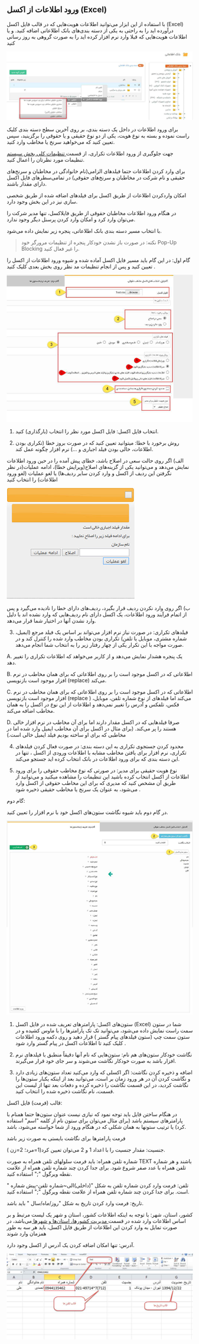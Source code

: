 ## ورود اطلاعات از اکسل (Excel)


با استفاده از این ابزار می‌توانید اطلاعات هویت‌هایی که در قالب فایل اکسل (Excel) درآورده اید را به راحتی به یکی از دسته بندی‌های  بانک اطلاعاتی اضافه کنید. و یا اطلاعات هویت‌هایی که قبلا وارد نرم افزار کرده اید را به صورت گروهی به روز رسانی کنید

![](InteranceExcell1.jpg)

برای ورود اطلاعات در داخل یک دسته بندی، بر روی آخرین سطح دسته بندی کلیک راست نموده و بسته به نوع هویت، یکی از دو نوع حقیقی و یا حقوقی را برگزینید، سپس تعیین کنید که می‌خواهید سرنخ یا مخاطب وارد کنید.

 جهت جلوگیری از ورود اطلاعات تکراری، از قسمت[  تنظیمات کلی بخش سیستم  ](https://github.com/1stco/PayamGostarDocs/blob/master/help%202.5.4/Settings/General-settings/system/system.md)تنظیمات مورد نظرتان را اعمال کنید.
 
 برای وارد کردن اطلاعات حتما فیلد‌های الزامی‌(نام خانوادگی در مخاطبان و سرنخ‌های حقیقی و نام شرکت در مخاطبان و سرنخ‌های حقوقی) در تمامی‌سطرهای فایل اکسل دارای مقدار باشند.
 
امکان واردکردن اطلاعات از طریق اکسل برای فیلدهای اضافه شده از طریق شخصی سازی  نیز در این بخش وجود دارد.  

 در هنگام ورود اطلاعات مخاطبان حقوقی از طریق فایلاکسل، تنها مدیر شرکت را می‌توان وارد کرد و امکان وارد کردن پرسنل دیگر وجود ندارد.
 

با انتخاب مسیر دسته بندی بانک اطلاعاتی، پنجره زیر نمایش داده می‌شود.

> نکته: در صورت باز نشدن خودکار پنجره از تنظیمات مرورگر خود Pop-Up Blocking را غیر فعال کنید.

گام اول: در این گام باید مسیر فایل اکسل آماده شده و شیوه ورود اطلاعات از اکسل را تعیین کنید و  پس از انجام تنظیمات مد نظر روی بخش بعدی کلیک کنید .  

![](InteranceExcell2.jpg)

1. انتخاب فایل اکسل: فایل اکسل مورد نظر را انتخاب (بارگذاری) کنید.

2. روش برخورد با خطا: میتوانید تعیین کنید که در صورت بروز خطا (تکراری بودن اطلاعات، خالی بودن فیلد اجباری و ...) نرم افزار چگونه عمل کند.

الف) اگر روی حالت سعی در اصلاح باشد، خطای پیش آمده را در حین ورود اطلاعات نمایش می‌دهد و می‌توانید یکی از گزینه‌های اصلاح(ویرایش خطا)، ادامه عملیات(در نظر نگرفتن این ردیف از اکسل و وارد کردن سایر ردیف‌ها) یا لغو عملیات (لغو ورود اطلاعات) را انتخاب کنید

![](InteranceExcell3.jpg)

ب) اگر روی وارد نکردن ردیف قرار بگیرد، ردیف‌های دارای خطا را نادیده می‌گیرد و پس از اتمام فرآیند ورود اطلاعات، یک اکسل دارای نام ردیف‌هایی که وارد نشده اند با دلیل وارد نشدن آنها در اختیار شما قرار می‌دهد.

3. فیلدهای تکراری: در صورت نیاز نرم افزار می‌تواند بر اساس یک فیلد مرجع (ایمیل، شماره مشتری، موبایل یا تلفن) تکراری بودن مخاطب وارد شده را کنترل کند و در صورت مواجه با این تکرار یکی از چهار رفتار زیر را به انتخاب شما انجام می‌دهد.

A. یک پنجره هشدار نمایش می‌دهد و از کاربر می‌خواهد که اطلاعات تکراری را تغییر دهد.

B. اطلاعاتی که در اکسل موجود است را بر روی اطلاعاتی که برای همان مخاطب در نرم افزار موجود است بازنویسی (replace) می‌کند.

C. اطلاعاتی که در اکسل موجود است را بر روی اطلاعاتی که برای همان مخاطب در نرم افزار موجود است بازنویسی (replace ) می‌کند اما فیلدهای از نوع شماره تلفن، موبایل، فکس، تلفکس و آدرس را تغییر نمی‌دهد و اطلاعات از این نوع در اکسل را به همان مخاطب اضافه می‌کند.

D. صرفا فیلدهایی که در اکسل مقدار دارند اما برای آن مخاطب در نرم افزار خالی هستند را پر می‌کند. (برای مثال در اکسل برای آن مخاطب ایمیل وارد شده اما در مخاطبی که برای او ساخته بودیم فیلد ایمیل خالی است.)

4. محدود کردن جستجوی تکراری به این دسته بندی: در صورت فعال کردن فیلدهای تکراری، نرم افزار برای یافتن مخاطب مشابه با اطلاعات ورودی از اکسل ، تنها در این دسته بندی که برای ورود اطلاعات در بانک انتخاب کرده اید جستجو می‌کند.

5. نوع هویت حقیقی برای مدیر: در صورتی که نوع مخاطب حقوقی را برای ورود اطلاعات از اکسل انتخاب کرده باشید این تنظیمات را مشاهده میکنید و  می‌توانید از طریق آن مشخص کنید که مدیری که برای این مخاطب حقوقی از اکسل وارد می‌شود، به عنوان یک سرنخ یا مخاطب حقیقی ذخیره شود .

گام دوم:

در گام دوم باید شیوه نگاشت ستون‌های اکسل خود با نرم افزار را تعیین کنید.

![](InteranceExcell5.jpg)

1. ستون‌های اکسل:   پارامتر‌های تعریف شده در فایل اکسل (Excel)  شما در ستون سمت راست نمایش داده می‌شود، می‌توانید تک تک پارامترها را با ماوس کشیده و در ستون سمت چپ (ستون فیلدهای پیام گستر ) قرار دهید و روی دکمه ورود اطلاعات کلیک کنید تا اطلاعات اکسل در پیام گستر وارد شود .

2. نگاشت خودکار ستون‌های هم نام: ستون‌هایی که نام آنها دقیقاً منطبق با فیلدهای نرم افزار باشد به صورت خودکار نگاشت می‌شوند و سر جای خود قرار می‌گیرند.

3. اضافه و ذخیره کردن نگاشت: اگر اکسلی که وارد می‌کنید تعداد ستون‌های زیادی دارد و نگاشت کردن آن در هر ورود زمان بر است، می‌توانید بعد از اینکه یکبار ستون‌ها را نگاشت کردید، در این قسمت نگاشت را ذخیره کرده و دفعات بعد تنها از لیست این قسمت، نام نگاشت ذخیره شده را انتخاب کنید.

قالب (فرمت) فایل اکسل:

در هنگام ساختن فایل باید توجه نمود که نیازی نیست عنوان ستون‌ها حتما همنام با پارامترهای سیستم باشد (برای مثال می‌توان برای ستون نام از کلمه "اسم" استفاده کرد) یا ترتیب ستونها به همان شکلی که در هنگام ورود از شما خواسته می‌شود، باشد.

فرمت پارامتر‌ها برای نگاشت بایستی به صورت زیر باشد

جنسیت: مقدار جنسیت را با اعداد 1 و 2 می‌توان تعیین کرد(1=مرد؛ 2=زن ).

شماره تلفن همراه: باید فرمت سلولهای تلفن همراه به صورت TEXT باشند و هر شماره تلفن همراه با عدد صفر شروع شود. برای جدا کردن چند شماره تلفن همراه از علامت نقطه ویرگول ";" استفاده کنید.

تلفن: فرمت وارد کردن شماره تلفن به شکل "(داخلی)الی~شماره تلفن-پیش شماره " است. برای جدا کردن چند شماره تلفن همراه از علامت نقطه ویرگول ";" استفاده کنید.

تاریخ: فرمت وارد کردن تاریخ به شکل "روز/ماه/سال " باید باشد.

کشور، استان، شهر: با توجه به اینکه اطلاعات کشور، استان و شهر یک لیست مرتبط و بر اساس اطلاعات وارد شده در قسمت[ مدیریت کشورها، استان‌ها و شهرها ](https://github.com/1stco/PayamGostarDocs/blob/master/help%202.5.4/Basic-Information/Management-of-countries%2C%20provinces-and-cities/Management-of-countries%2C%20provinces-and-cities.md)می‌باشد، در صورت تمایل به وارد کردن این اطلاعات از طریق فایل اکسل، باید هر سه به طور همزمان وارد شوند

آدرس: تنها امکان اضافه کردن یک آدرس از اکسل وجود دارد.


![](InteranceExcell4.jpg)
